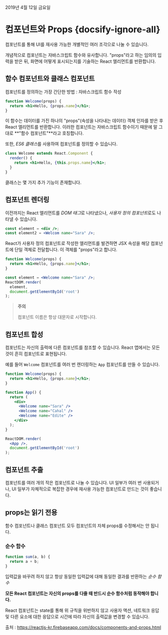 2019년 4월 12일 금요일

# 컴포넌트와 Props {docsify-ignore-all}

컴포넌트를 통해 UI를 재사용 가능한 개별적인 여러 조각으로 나눌 수 있습니다.

개념적으로 컴포넌트는 자바스크립트 함수와 유사합니다. "props"라고 하는 임의의 입력을 받은 뒤, 화면에 어떻게 표시되는지를 기술하는 React 엘리먼트를 반환합니다.

## 함수 컴포넌트와 클래스 컴포넌트

컴포넌트를 정의하는 가장 간단한 방법 : 자바스크립트 함수 작성

```jsx
function Welcome(props) {
  return <h1>Hello, {props.name}</h1>;
}
```

이 함수는 데이터를 가진 하나의 "props"(속성을 나타내는 데이터) 객체 인자를 받은 후 React 엘리먼트를 반환합니다. 이러한 컴포넌트는 자바스크립트 함수이기 때문에 말 그대로 **"함수 컴포넌트"**라고 호칭합니다.

또한, *ES6 클래스*를 사용하여 컴포넌트를 정의할 수 있습니다.

```jsx
class Welcome extends React.Component {
  render() {
    return <h1>Hello, {this.props.name}</h1>;
  }
}
```

클래스는 몇 가지 추가 기능이 존재합니다.


## 컴포넌트 렌더링

이전까지는 React 엘리먼트를 *DOM 태그*로 나타냈으나, *사용자 정의 컴포넌트*로도 나타낼 수 있습니다.

```jsx
const element = <div />;
const element2 = <Welcom name="Sara" />;
```

React가 사용자 정의 컴포넌트로 작성한 엘리먼트를 발견하면 JSX 속성을 해당 컴포넌트에 단일 객체로 전달합니다. 이 객체를 "props"라고 합니다.

```jsx
function Welcome(props) {
  return <h1>Hello, {props.name}</h1>;
}

const element = <Welcome name="Sara" />;
ReactDOM.render(
  element,
  document.getElementById('root')
);
```

> **주의**
>
> 컴포넌트 이름은 항상 대문자로 시작합니다.

## 컴포넌트 합성

컴포넌트는 자신의 출력에 다른 컴포넌트를 참조할 수 있습니다. React 앱에서는 모든 것이 흔히 컴포넌트로 표현됩니다.

예를 들어 `Welcome` 컴포넌트를 여러 번 렌더링하는 `App` 컴포넌트를 만들 수 있습니다.

```jsx
function Welcome(props) {
  return <h1>Hello, {props.name}</h1>;
}

function App() {
  return (
    <div>
      <Welcome name="Sara" />
      <Welcome name="Cahal" />
      <Welcome name="Edite" />
    </div>
  );
}

ReactDOM.render(
  <App />,
  document.getElementById('root')
);
```

## 컴포넌트 추출

컴포넌트를 여러 개의 작은 컴포넌트로 나눌 수 있습니다. UI 일부가 여러 번 사용되거나, UI 일부가 자체적으로 복잡한 경우에 재사용 가능한 컴포넌트로 만드는 것이 좋습니다.


## props는 읽기 전용

함수 컴포넌트나 클래스 컴포넌트 모두 컴포넌트의 자체 props를 수정해서는 안 됩니다.

### 순수 함수
```javascript
function sum(a, b) {
  return a + b;
}

```

입력값을 바꾸려 하지 않고 항상 동일한 입력값에 대해 동일한 결과를 반환하는 *순수 함수*

**모든 React 컴포넌트는 자신의 props를 다줄 때 반드시 순수 함수처럼 동작해야 합니다.**

React 컴포넌트는 state를 통해 위 규칙을 위반하지 않고 사용자 액션, 네트워크 응답 및 다른 요소에 대한 응답으로 시간에 따라 자신의 출력값을 변경할 수 있습니다.

출처 : https://reactjs-kr.firebaseapp.com/docs/components-and-props.html